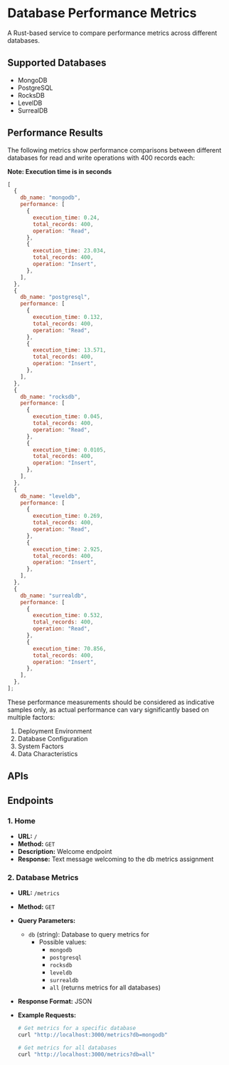 # Database Performance Metrics

A Rust-based service to compare performance metrics across different databases.

## Supported Databases

- MongoDB
- PostgreSQL
- RocksDB
- LevelDB
- SurrealDB

## Performance Results

The following metrics show performance comparisons between different databases for read and write operations with 400 records each:

**Note: Execution time is in seconds**

```js
[
  {
    db_name: "mongodb",
    performance: [
      {
        execution_time: 0.24,
        total_records: 400,
        operation: "Read",
      },
      {
        execution_time: 23.034,
        total_records: 400,
        operation: "Insert",
      },
    ],
  },
  {
    db_name: "postgresql",
    performance: [
      {
        execution_time: 0.132,
        total_records: 400,
        operation: "Read",
      },
      {
        execution_time: 13.571,
        total_records: 400,
        operation: "Insert",
      },
    ],
  },
  {
    db_name: "rocksdb",
    performance: [
      {
        execution_time: 0.045,
        total_records: 400,
        operation: "Read",
      },
      {
        execution_time: 0.0105,
        total_records: 400,
        operation: "Insert",
      },
    ],
  },
  {
    db_name: "leveldb",
    performance: [
      {
        execution_time: 0.269,
        total_records: 400,
        operation: "Read",
      },
      {
        execution_time: 2.925,
        total_records: 400,
        operation: "Insert",
      },
    ],
  },
  {
    db_name: "surrealdb",
    performance: [
      {
        execution_time: 0.532,
        total_records: 400,
        operation: "Read",
      },
      {
        execution_time: 70.856,
        total_records: 400,
        operation: "Insert",
      },
    ],
  },
];
```

These performance measurements should be considered as indicative samples only, as actual performance can vary significantly based on multiple factors:

1. Deployment Environment
2. Database Configuration
3. System Factors
4. Data Characteristics

## APIs

## Endpoints

### 1. Home

- **URL:** `/`
- **Method:** `GET`
- **Description:** Welcome endpoint
- **Response:** Text message welcoming to the db metrics assignment

### 2. Database Metrics

- **URL:** `/metrics`
- **Method:** `GET`
- **Query Parameters:**
  - `db` (string): Database to query metrics for
    - Possible values:
      - `mongodb`
      - `postgresql`
      - `rocksdb`
      - `leveldb`
      - `surrealdb`
      - `all` (returns metrics for all databases)
- **Response Format:** JSON
- **Example Requests:**

  ```bash
  # Get metrics for a specific database
  curl "http://localhost:3000/metrics?db=mongodb"

  # Get metrics for all databases
  curl "http://localhost:3000/metrics?db=all"
  ```
